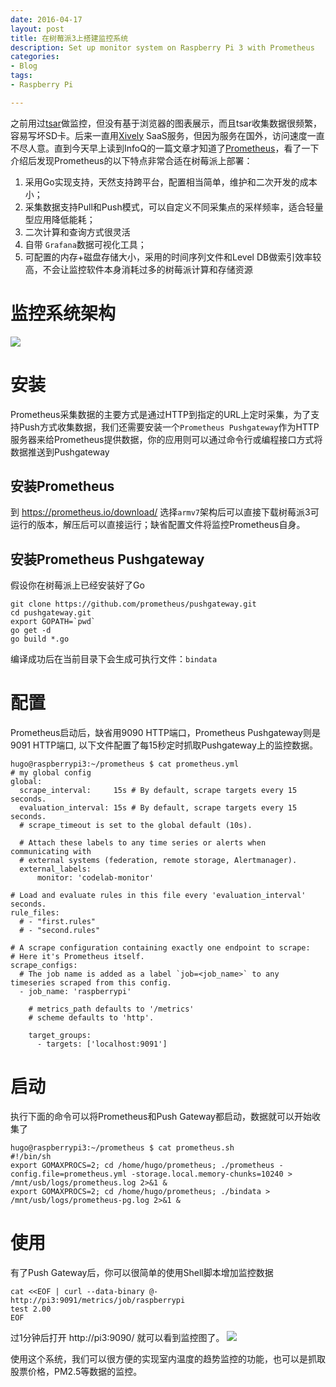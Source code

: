 ```yaml
---
date: 2016-04-17
layout: post
title: 在树莓派3上搭建监控系统
description: Set up monitor system on Raspberry Pi 3 with Prometheus
categories:
- Blog
tags:
- Raspberry Pi

---
```




之前用过[tsar](https://github.com/alibaba/tsar)做监控，但没有基于浏览器的图表展示，而且tsar收集数据很频繁，容易写坏SD卡。后来一直用[Xively](https://personal.xively.com) SaaS服务，但因为服务在国外，访问速度一直不尽人意。直到今天早上读到InfoQ的一篇文章才知道了[Prometheus](https://prometheus.io)，看了一下介绍后发现Prometheus的以下特点非常合适在树莓派上部署：

1. 采用Go实现支持，天然支持跨平台，配置相当简单，维护和二次开发的成本小；
2. 采集数据支持Pull和Push模式，可以自定义不同采集点的采样频率，适合轻量型应用降低能耗；
3. 二次计算和查询方式很灵活
4. 自带 `Grafana`数据可视化工具；
5. 可配置的内存+磁盘存储大小，采用的时间序列文件和Level DB做索引效率较高，不会让监控软件本身消耗过多的树莓派计算和存储资源

<!--more-->


# 监控系统架构

<img src="http://prometheus.io/assets/architecture.svg">


# 安装
Prometheus采集数据的主要方式是通过HTTP到指定的URL上定时采集，为了支持Push方式收集数据，我们还需要安装一个`Prometheus Pushgateway`作为HTTP服务器来给Prometheus提供数据，你的应用则可以通过命令行或编程接口方式将数据推送到Pushgateway

## 安装Prometheus
到 https://prometheus.io/download/ 选择`armv7`架构后可以直接下载树莓派3可运行的版本，解压后可以直接运行；缺省配置文件将监控Prometheus自身。

## 安装Prometheus Pushgateway
假设你在树莓派上已经安装好了Go

```
git clone https://github.com/prometheus/pushgateway.git
cd pushgateway.git
export GOPATH=`pwd`
go get -d 
go build *.go
```
编译成功后在当前目录下会生成可执行文件：`bindata`

# 配置
Prometheus启动后，缺省用9090 HTTP端口，Prometheus Pushgateway则是9091 HTTP端口, 以下文件配置了每15秒定时抓取Pushgateway上的监控数据。


```
hugo@raspberrypi3:~/prometheus $ cat prometheus.yml
# my global config
global:
  scrape_interval:     15s # By default, scrape targets every 15 seconds.
  evaluation_interval: 15s # By default, scrape targets every 15 seconds.
  # scrape_timeout is set to the global default (10s).

  # Attach these labels to any time series or alerts when communicating with
  # external systems (federation, remote storage, Alertmanager).
  external_labels:
      monitor: 'codelab-monitor'

# Load and evaluate rules in this file every 'evaluation_interval' seconds.
rule_files:
  # - "first.rules"
  # - "second.rules"

# A scrape configuration containing exactly one endpoint to scrape:
# Here it's Prometheus itself.
scrape_configs:
  # The job name is added as a label `job=<job_name>` to any timeseries scraped from this config.
  - job_name: 'raspberrypi'

    # metrics_path defaults to '/metrics'
    # scheme defaults to 'http'.

    target_groups:
      - targets: ['localhost:9091']
```      

# 启动

执行下面的命令可以将Prometheus和Push Gateway都启动，数据就可以开始收集了

```
hugo@raspberrypi3:~/prometheus $ cat prometheus.sh
#!/bin/sh
export GOMAXPROCS=2; cd /home/hugo/prometheus; ./prometheus -config.file=prometheus.yml -storage.local.memory-chunks=10240 > /mnt/usb/logs/prometheus.log 2>&1 &
export GOMAXPROCS=2; cd /home/hugo/prometheus; ./bindata > /mnt/usb/logs/prometheus-pg.log 2>&1 &

```

# 使用

有了Push Gateway后，你可以很简单的使用Shell脚本增加监控数据

```
cat <<EOF | curl --data-binary @- http://pi3:9091/metrics/job/raspberrypi
test 2.00
EOF
```

过1分钟后打开 http://pi3:9090/ 就可以看到监控图了。
<img src="http://ww1.sinaimg.cn/mw690/6bc40342gw1f2zs087ncyj20o00lhmzg.jpg"/>

使用这个系统，我们可以很方便的实现室内温度的趋势监控的功能，也可以是抓取股票价格，PM2.5等数据的监控。



